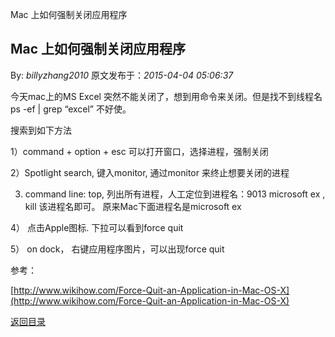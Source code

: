 Mac 上如何强制关闭应用程序
## Mac 上如何强制关闭应用程序

By: *billyzhang2010* 原文发布于：*2015-04-04 05:06:37*

今天mac上的MS
Excel 突然不能关闭了，想到用命令来关闭。但是找不到线程名 ps
-ef | grep “excel”
不好使。 

搜索到如下方法

1）command + option + esc
 可以打开窗口，选择进程，强制关闭

2）Spotlight  search,
键入monitor, 通过monitor
来终止想要关闭的进程

3)  command line:
 top,
列出所有进程，人工定位到进程名：9013 microsoft ex , kill 该进程名即可。
  原来Mac下面进程名是microsoft ex

4）  点击Apple图标.
下拉可以看到force quit

5） on dock， 右键应用程序图片，可以出现force
quit

参考：

[http://www.wikihow.com/Force-Quit-an-Application-in-Mac-OS-X](http://www.wikihow.com/Force-Quit-an-Application-in-Mac-OS-X)

[返回目录](index.html)
